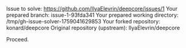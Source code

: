 Issue to solve: https://github.com/IlyaElevrin/deepcore/issues/1
Your prepared branch: issue-1-93fda341
Your prepared working directory: /tmp/gh-issue-solver-1759041629853
Your forked repository: konard/deepcore
Original repository (upstream): IlyaElevrin/deepcore

Proceed.